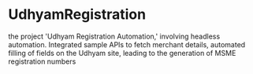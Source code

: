 # UdhyamRegistration
the project 'Udhyam Registration Automation,' involving headless automation. Integrated sample APIs to fetch merchant details, automated filling of fields on the Udhyam site, leading to the generation of MSME registration numbers
